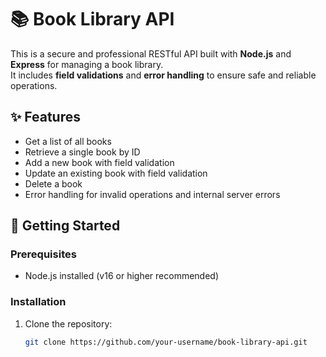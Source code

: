 # 📚 Book Library API

This is a secure and professional RESTful API built with **Node.js** and **Express** for managing a book library.  
It includes **field validations** and **error handling** to ensure safe and reliable operations.

## ✨ Features
- Get a list of all books
- Retrieve a single book by ID
- Add a new book with field validation
- Update an existing book with field validation
- Delete a book
- Error handling for invalid operations and internal server errors

## 🚀 Getting Started

### Prerequisites
- Node.js installed (v16 or higher recommended)

### Installation
1. Clone the repository:
   ```bash
   git clone https://github.com/your-username/book-library-api.git
